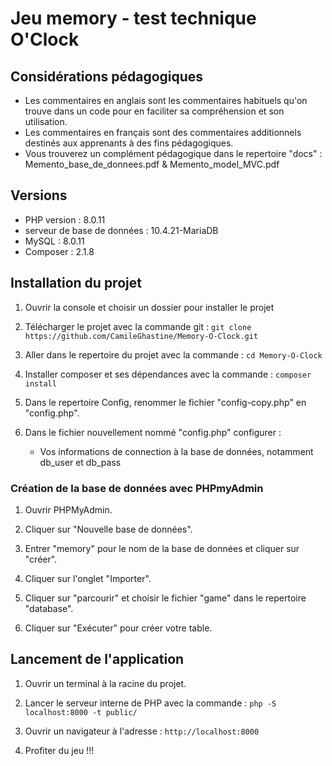 # Jeu memory - test technique O'Clock

## Considérations pédagogiques
* Les commentaires en anglais sont les commentaires habituels qu'on trouve dans un code pour en faciliter sa compréhension et son utilisation.
* Les commentaires en français sont des commentaires additionnels destinés aux apprenants à des fins pédagogiques.
* Vous trouverez un complément pédagogique dans le repertoire "docs" : Memento_base_de_donnees.pdf & Memento_model_MVC.pdf

## Versions
- PHP version : 8.0.11
- serveur de base de données : 10.4.21-MariaDB
- MySQL : 8.0.11 
- Composer : 2.1.8

## Installation du projet

1) Ouvrir la console et choisir un dossier pour installer le projet

2) Télécharger le projet avec la commande git :
`git clone https://github.com/CamileGhastine/Memory-O-Clock.git`

3) Aller dans le repertoire du projet avec la commande :
`cd Memory-O-Clock`

4) Installer composer et ses dépendances avec la commande :
`composer install`

5) Dans le repertoire Config, renommer le fichier "config-copy.php" en "config.php".

6) Dans le fichier nouvellement nommé "config.php" configurer : 
	- Vos informations de connection à la base de données, notamment db_user et db_pass

### Création de la base de données avec PHPmyAdmin

1) Ouvrir PHPMyAdmin.

2) Cliquer sur "Nouvelle base de données".

3) Entrer "memory" pour le nom de la base de données et cliquer sur "créer".

4) Cliquer sur l'onglet "Importer".

5) Cliquer sur "parcourir" et choisir le fichier "game" dans le repertoire "database".

6) Cliquer sur "Exécuter" pour créer votre table.

## Lancement de l'application

1) Ouvrir un terminal à la racine du projet.

2) Lancer le serveur interne de PHP avec la commande :
`php -S localhost:8000 -t public/`

3) Ouvrir un navigateur à l'adresse :
`http://localhost:8000`

4) Profiter du jeu !!!
